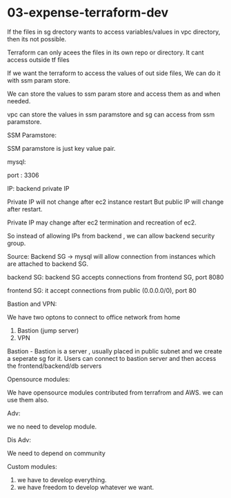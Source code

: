 # 03-expense-terraform-dev

If the files in sg drectory wants to access variables/values in vpc directory, then its not possible.

Terraform can only acees the files in its own repo or directory. It cant access outside tf files

If we want the terraform to access the values of out side files, We can do it with ssm param store.

We can store the values to ssm param store and access them as and when needed.

vpc can store the values in ssm paramstore and sg can access from ssm paramstore.

SSM Paramstore:

SSM paramstore is just key value pair.

mysql:

port : 3306

IP: backend private IP

Private IP will not change after ec2 instance restart But public IP will change after restart.

Private IP may change after ec2 termination and recreation of ec2.

So instead of allowing IPs from backend , we can allow backend security group.

Source: Backend SG -> mysql will allow connection from instances which are attached to backend SG.

backend SG: backend SG accepts connections from frontend SG, port 8080

frontend SG: it accept connections from public (0.0.0.0/0), port 80


Bastion and VPN:

We have two optons to connect to office network from home

1. Bastion (jump server)
2. VPN

Bastion - Bastion is a server , usually placed in public subnet and we create a seperate sg for it. Users can connect to bastion server and then access the frontend/backend/db servers


Opensource modules:

We have opensource modules contributed from terrafrom and AWS. we can use them also.

Adv:

we no need to develop module.

Dis Adv:

We need to depend on community

Custom modules:

1. we have to develop everything. 
2. we have freedom to develop whatever we want.






